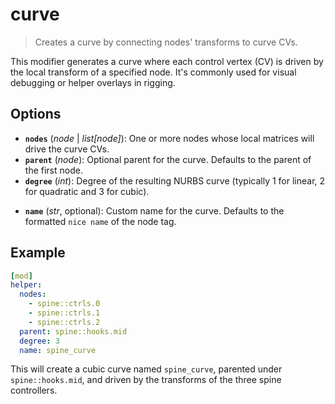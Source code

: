 # curve

> Creates a curve by connecting nodes' transforms to curve CVs.

This modifier generates a curve where each control vertex (CV) is driven by the local transform of a specified node. It's commonly used for visual debugging or helper overlays in rigging.

## Options

- **`nodes`** (*node* | *list[node]*): One or more nodes whose local matrices will drive the curve CVs.
- **`parent`** (*node*): Optional parent for the curve. Defaults to the parent of the first node.
- **`degree`** (*int*): Degree of the resulting NURBS curve (typically 1 for linear, 2 for quadratic and 3 for cubic).
<!-- -->
- **`name`** (*str*, optional): Custom name for the curve. Defaults to the formatted `nice name` of the node tag.

## Example

```yml
[mod]
helper:
  nodes:
    - spine::ctrls.0
    - spine::ctrls.1
    - spine::ctrls.2
  parent: spine::hooks.mid
  degree: 3
  name: spine_curve
```

This will create a cubic curve named `spine_curve`, parented under `spine::hooks.mid`, and driven by the transforms of the three spine controllers.

